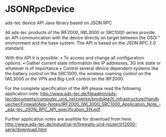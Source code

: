 # JSONRpcDevice
ads-tec device API Java library based on JSON RPC

All ads-tec products of the IRF2000, IWL3000 or SRC1000 series provide an API communication with the device directly on target between the OSGi™ environment and the base system. The API is based on the JSON RPC 2.0 standard.
	
With this API it is possible:
•	To access and change all configuration options. 
•	Gather current state information like IP addresses, 3G link state or whatever is of importance
•	Control several device dependent systems like the battery control on the SRC1000, the wireless roaming control on the IWL3000 or the VPN and Big-LinX control on the IRF2000.

For the complete specification of the API please read the following application note: 
http://www.ads-tec.de/fileadmin/ads-tec/documents/computer_und_netzwerke/produkte/it_infrastructure/Handbuecher/Firewall/App-Notes/IRF2000_IWL3000_SRC1000_Application_Note_-_ads-tec_JSON_RPC_API_specification_EN.pdf

Further application notes are availible for download from here:
http://www.ads-tec.de/industrial-it/firewalls-und-router/irf2000-serie/download.html
